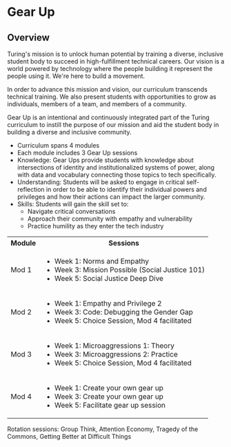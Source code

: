 # Gear Up

## Overview
Turing's mission is to unlock human potential by training a diverse, inclusive student body to succeed in high-fulfillment technical careers. Our vision is a world powered by technology where the people building it represent the people using it. We're here to build a movement.

In order to advance this mission and vision, our curriculum transcends technical training. We also present students with opportunities to grow as individuals, members of a team, and members of a community. 

Gear Up is an intentional and continuously integrated part of the Turing curriculum to instill the purpose of our mission and aid the student body in building a diverse and inclusive community.

* Curriculum spans 4 modules
* Each module includes 3 Gear Up sessions
* Knowledge: Gear Ups provide students with knowledge about intersections of identity and institutionalized systems of power, along with data and vocabulary connecting those topics to tech specifically.
* Understanding: Students will be asked to engage in critical self-reflection in order to be able to identify their individual powers and privileges and how their actions can impact the larger community.
* Skills: Students will gain the skill set to: 
  - Navigate critical conversations 
  - Approach their community with empathy and vulnerability 
  - Practice humility as they enter the tech industry


<table>
  <tr>
    <th>Module</th>
    <th>Sessions</th>
  </tr>
  <tr>
    <td>Mod 1</td>
    <td>
      <ul>
        <li>Week 1: Norms and Empathy</li>
        <li>Week 3: Mission Possible (Social Justice 101)</li>
        <li>Week 5: Social Justice Deep Dive</li>
      </ul>
    </td>
  </tr>
  <tr>
    <td>Mod 2</td>
    <td>
      <ul>
        <li>Week 1: Empathy and Privilege 2</li>
        <li>Week 3: Code: Debugging the Gender Gap</li>
        <li>Week 5: Choice Session, Mod 4 facilitated</li>
      </ul> 
  </tr>
  <tr>
    <td>Mod 3</td>
    <td>
      <ul>
        <li>Week 1: Microaggressions 1: Theory</li>
        <li>Week 3: Microaggressions 2: Practice</li>
        <li>Week 5: Choice Session, Mod 4 facilitated</li>
      </ul>
    </td>
  </tr>
  <tr>
    <td>Mod 4</td>
    <td>
      <ul>
        <li>Week 1: Create your own gear up</li>
        <li>Week 3: Create your own gear up</li>
        <li>Week 5: Facilitate gear up session</li>
      </ul>
    </td>
  </tr>
</table>

Rotation sessions:  Group Think, Attention Economy, Tragedy of the Commons, Getting Better at Difficult Things
